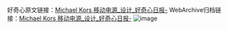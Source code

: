 好奇心原文链接：[Michael Kors 移动电源_设计_好奇心日报-](https://www.qdaily.com/articles/3904.html)
WebArchive归档链接：[Michael Kors 移动电源_设计_好奇心日报-](http://web.archive.org/web/20190623153153/https://www.qdaily.com/articles/3904.html)
![image](http://ww3.sinaimg.cn/large/007d5XDpgy1g3vdld5jvij30u02v815c)